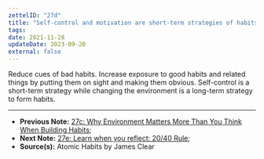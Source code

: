 ```yaml
---
zettelID: "27d"
title: "Self-control and motivation are short-term strategies of habits"
tags:
date: 2021-11-28
updateDate: 2023-09-20
external: false
---
```


Reduce cues of bad habits. Increase exposure to good habits and related things by putting them on sight and making them obvious. Self-control is a short-term strategy while changing the environment is a long-term strategy to form habits.

---

- **Previous Note:** [27c: Why Environment Matters More Than You Think When Building Habits](/notes/27c/);
- **Next Note:** [27e: Learn when you reflect: 20/40 Rule](/notes/27e/);
- **Source(s):** Atomic Habits by James Clear
